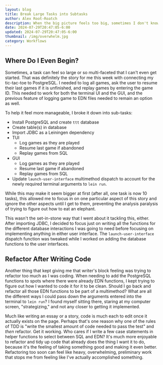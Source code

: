 ```yaml
---
layout: blog
title: Break Large Tasks into Subtasks
author: Alex Root-Roatch
description: When the big picture feels too big, sometimes I don't know where to start
date: 2024-07-29T20:47:05-6:00
updated: 2024-07-29T20:47:05-6:00
thumbnail: /img/overwhelm.jpg
category: Workflows
---
```


## Where Do I Even Begin?

Sometimes, a task can feel so large or so multi-faceted that I can't even get started. That was definitely the story for
me this week with connecting my tic-tac-toe to PostgreSQL. I needed to log all games, ask the user to resume their last
games if it is unfinished, and replay games by entering the game ID. This needed to work for both the terminal UI and
the GUI, and the previous feature of logging game to EDN files needed to remain an option as well.

To help it feel more manageable, I broke it down into sub-tasks:

- Install PostgreSQL and create `ttt` database
- Create table(s) in database
- Import JDBC as a Leiningen dependency
- TUI
    - Log games as they are played
    - Resume last game if abandoned
    - Replay games from SQL
- GUI
    - Log games as they are played
    - Resume last game if abandoned
    - Replay games from SQL
- Update `launch-user-interface` multimethod dispatch to account for the newly required terminal arguments
  to `lein run`.

While this may make it seem bigger at first (after all, one task is now 10 tasks), this allowed me to focus in on one
particular aspect of this story and ignore the other aspects until I get to them, preventing the analysis paralysis of
trying to figure out how to eat an elephant.

This wasn't the set-in-stone way that I went about it tackling this, either. After importing JDBC, I decided to focus
just on writing all the functions for the different database interactions I was going to need before focusing on
implementing anything in either user interface. The `launch-user-interface` dispatch function was tweaked while I worked
on adding the database functions to the user interfaces.

## Refactor After Writing Code

Another thing that kept giving me that writer's block feeling was trying to refactor too much as I was coding. When
needing to add the PostgreSQL functions to spots where there were already EDN functions, I kept trying to figure out how
I wanted to code it for it to be clean. Should I go back and refactor all those EDN functions to be part of a
multimethod? What are all the different ways I could pass down the arguments entered into the terminal to `lein run`? I
found myself sitting there, staring at my computer screen, "strategizing," and not any closer to getting it implemented.

Much like writing an essay or a story, code is much each to edit once it actually exists on the page. Perhaps that's one
reason why one of the rules of TDD is "write the smallest amount of code needed to pass the test" and *then* refactor.
Get it working. Who cares if I write a few case statements in helper functions to select between SQL and EDN? It's much
more enjoyable to refactor and tidy up code that already does the thing I want it to do, because it's the feeling of
taking something good and making it even better. Refactoring too soon can feel like heavy, overwhelming, preliminary
work that stops me from feeling like I've actually accomplished something.



